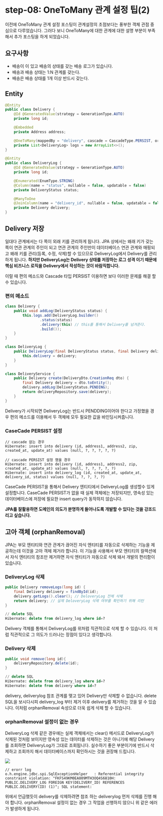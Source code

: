 # step-08: OneToMany 관계 설정 팁(2)
이전에 OneToMany 관계 설정 포스팅이 관계설정의 초점보다는 풍부한 객체 관점 중심으로 다루었습니다. 그러다 보니 OneToMany에 대한 관계에 대한 설명 부분이 부족해서 추가 포스팅을 하게 되었습니다.

## 요구사항
* 배송이 이 있고 배송의 상태를 갖는 배송 로그가 있습니다.
* 배송과 배송 상태는 1:N 관계를 갖는다.
* 배송은 배송 상태를 1개 이상 반드시 갖는다.

## Entity
```java
@Entity
public class Delivery {
    @Id @GeneratedValue(strategy = GenerationType.AUTO)
    private long id;

    @Embedded
    private Address address;

    @OneToMany(mappedBy = "delivery", cascade = CascadeType.PERSIST, orphanRemoval = true, fetch = FetchType.EAGER)
    private List<DeliveryLog> logs = new ArrayList<>();
}

@Entity
public class DeliveryLog {
    @Id @GeneratedValue(strategy = GenerationType.AUTO)
    private long id;

    @Enumerated(EnumType.STRING)
    @Column(name = "status", nullable = false, updatable = false)
    private DeliveryStatus status;

    @ManyToOne
    @JoinColumn(name = "delivery_id", nullable = false, updatable = false)
    private Delivery delivery;
}
```

## Delivery 저장
일대다 관계에서는 다 쪽이 외래 키를 관리하게 됩니다. JPA 상에서는 왜래 키가 갖는 쪽이 연관 관계의 주인이 되고 연관 관계의 주인만이 데이터베이스 연관 관계와 매핑되고 왜래 키를 관리(등록, 수정, 삭제)할 수 있으므로 DeliveryLog에서 Delivery를 관리하게 됩니다. **하지만 DeliveryLog는 Delivery 상태를 저장하는 로그 성격 이기 때문에 핵심 비즈니스 로직을 Delivery에서 작성하는 것이 바람직합니다.**

이럴 때 편의 메소드와 Cascade 타입 PERSIST 이용하면 보다 이러한 문제를 해결 할 수 있습니다.

### 편의 메소드
```java
class Delivery {
    public void addLog(DeliveryStatus status) {
        this.logs.add(DeliveryLog.builder()
                .status(status)
                .delivery(this) // this를 통해서 Delivery를 넘겨준다.
                .build());
    }
}

class DeliveryLog {
    public DeliveryLog(final DeliveryStatus status, final Delivery delivery) {
        this.delivery = delivery;
    }
}

class DeliveryService {
    public Delivery create(DeliveryDto.CreationReq dto) {
        final Delivery delivery = dto.toEntity();
        delivery.addLog(DeliveryStatus.PENDING);
        return deliveryRepository.save(delivery);
    }
}
```
Delivery가 시작되면 DeliveryLog는 반드시 PENDDING이어야 한다고 가정했을 경우 편의 메소드를 이용해서 두 객체에 모두 필요한 값을 바인딩시켜줍니다.

### CaseCade PERSIST 설정
```
// cascade 없는 경우
Hibernate: insert into delivery (id, address1, address2, zip, created_at, update_at) values (null, ?, ?, ?, ?, ?)

// cascade PERSIST 설정 했을 경우
Hibernate: insert into delivery (id, address1, address2, zip, created_at, update_at) values (null, ?, ?, ?, ?, ?)
Hibernate: insert into delivery_log (id, created_at, update_at, delivery_id, status) values (null, ?, ?, ?, ?)
```
CaseCade PERSIST을 통해서 Delivery 엔티티에서 DeliveryLog를 생성할수 있게 설정합니다. CaseCade PERSIST가 없을 때 실제 객체에는 저장되지만, 영속성 있는 데이터베이스에 저장에 필요한 insert query가 동작하지 않습니다.

**JPA를 잘활용하면 도메인의 의도가 분명하게 들어나도록 개발할 수 있다는 것을 강조드리고 싶습니다.**

## 고아 객체 (orphanRemoval)
JPA는 부모 엔티티와 연관 관계가 끊어진 자식 엔티티를 자동으로 삭제하는 기능을 제공하는데 이것을 고아 객체 제거라 합니다. 이 기능을 사용해서 부모 엔티티의 컬렉션에서 자식 엔티티의 참조만 제거하면 자식 엔티티가 자동으로 삭제 돼서 개발의 편리함이 있습니다.

### DeliveryLog 삭제

```java
public Delivery removeLogs(long id) {
    final Delivery delivery = findById(id);
    delivery.getLogs().clear(); // DeloveryLog 전체 삭제
    return delivery; // 실제 DeloveryLog 삭제 여부를 확인하기 위해 리턴
}
```
```sql
// delete SQL
Hibernate: delete from delivery_log where id=?
```
Delivery 객체를 통해서 DeliveryLog를 위처럼 직관적으로 삭제 할 수 있습니다. 이 처럼 직관적으로 그 의도가 드러나는 장점이 있다고 생각합니다.

### Delivery 삭제

```java
public void remove(long id){
    deliveryRepository.delete(id);
}
```
```sql
// delete SQL
Hibernate: delete from delivery_log where id=?
Hibernate: delete from delivery where id=?
```
delivery, deliverylog 참조 관계를 맺고 있어 Delivery만 삭제할 수 없습니다. delete SQL을 보시다시피 delivery_log 부터 제거 이후 delivery를 제거하는 것을 알 수 있습니다. 이처럼 orphanRemoval 속성으로 더욱 쉽게 삭제 할 수 있습니다.

### orphanRemoval 설정이 없는 경우
DeliveryLog 삭제 같은 경우에는 실제 객체에서는 clear() 메서드로 DeliveryLog가 삭제된 것처럼 보이지만 영속성 있는 데이터를 삭제하는 것은 아니기에 해당 Delivery를 조회하면 DeliveryLog가 그대로 조회됩니다. 실수하기 좋은 부분이기에 반드시 삭제하고 조회까지 해서 데이터베이스까지 확인하시는 것을 권장해 드립니다.

![](https://i.imgur.com/bPhMX9e.png)

```
// erorr log
o.h.engine.jdbc.spi.SqlExceptionHelper   : Referential integrity constraint violation: "FKFS49KM0EA809MTH3OQ4S6810H: PUBLIC.DELIVERY_LOG FOREIGN KEY(DELIVERY_ID) REFERENCES PUBLIC.DELIVERY(ID) (1)"; SQL statement:
```
위에서 언급했듯이 delivery를 삭제하려면 참조 하는 deliverylog 먼저 삭제를 진행 해야 합니다. orphanRemoval 설정이 없는 경우 그 작업을 선행하지 않으니 위 같은 에러가 발생하게 됩니다.